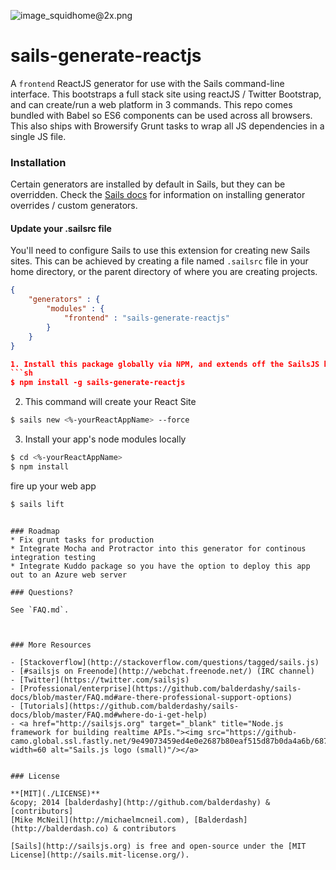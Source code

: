 ![image_squidhome@2x.png](http://i.imgur.com/RIvu9.png)

# sails-generate-reactjs


A `frontend` ReactJS generator for use with the Sails command-line interface. This bootstraps a full stack site using reactJS / Twitter Bootstrap, and can create/run a web platform in 3 commands. This repo comes bundled with Babel so ES6 components can be used across all browsers. This also ships with Browersify Grunt tasks to wrap all JS dependencies in a single JS file.


### Installation

Certain generators are installed by default in Sails, but they can be overridden.  Check the [Sails docs](http://sailsjs.org/#!documentation) for information on installing generator overrides / custom generators.

#### Update your .sailsrc file
You'll need to configure Sails to use this extension for creating new Sails sites. This can be achieved by creating a file named `.sailsrc` file in your home directory, or the parent directory of where you are creating projects. 
```json
{
    "generators" : {
        "modules" : {
            "frontend" : "sails-generate-reactjs"
        }
    }
}

1. Install this package globally via NPM, and extends off the SailsJS baseline generator
```sh
$ npm install -g sails-generate-reactjs
```

2. This command will create your React Site
```sh
$ sails new <%-yourReactAppName> --force
```

3. Install your app's node modules locally
```sh
$ cd <%-yourReactAppName>
$ npm install
```

fire up your web app
```sh
$ sails lift
```

```

### Roadmap
* Fix grunt tasks for production
* Integrate Mocha and Protractor into this generator for continous integration testing
* Integrate Kuddo package so you have the option to deploy this app out to an Azure web server

### Questions?

See `FAQ.md`.



### More Resources

- [Stackoverflow](http://stackoverflow.com/questions/tagged/sails.js)
- [#sailsjs on Freenode](http://webchat.freenode.net/) (IRC channel)
- [Twitter](https://twitter.com/sailsjs)
- [Professional/enterprise](https://github.com/balderdashy/sails-docs/blob/master/FAQ.md#are-there-professional-support-options)
- [Tutorials](https://github.com/balderdashy/sails-docs/blob/master/FAQ.md#where-do-i-get-help)
- <a href="http://sailsjs.org" target="_blank" title="Node.js framework for building realtime APIs."><img src="https://github-camo.global.ssl.fastly.net/9e49073459ed4e0e2687b80eaf515d87b0da4a6b/687474703a2f2f62616c64657264617368792e6769746875622e696f2f7361696c732f696d616765732f6c6f676f2e706e67" width=60 alt="Sails.js logo (small)"/></a>


### License

**[MIT](./LICENSE)**
&copy; 2014 [balderdashy](http://github.com/balderdashy) & [contributors]
[Mike McNeil](http://michaelmcneil.com), [Balderdash](http://balderdash.co) & contributors

[Sails](http://sailsjs.org) is free and open-source under the [MIT License](http://sails.mit-license.org/).
